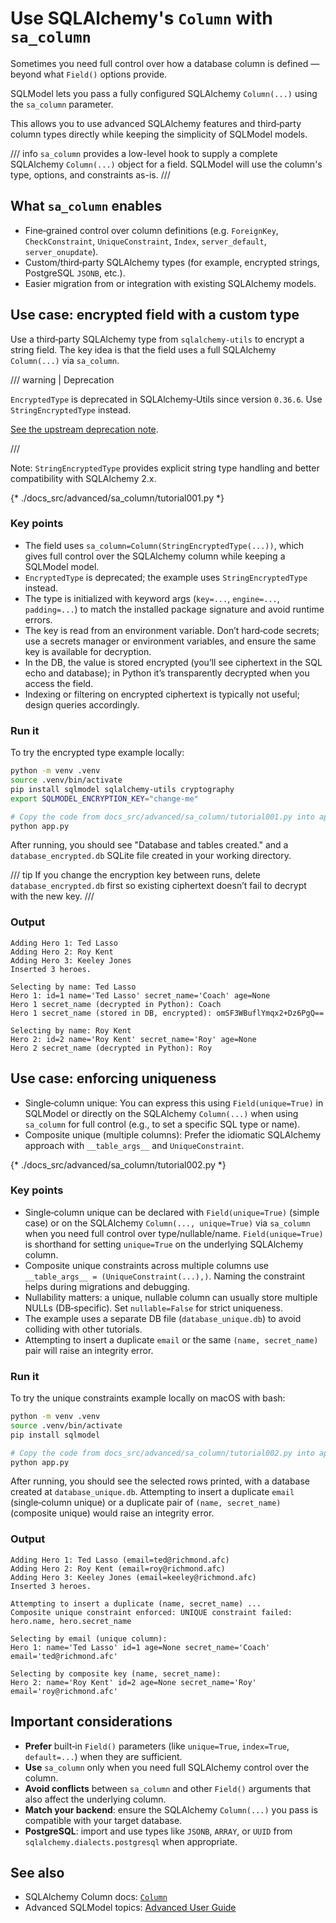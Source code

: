 # Use SQLAlchemy's `Column` with `sa_column`

Sometimes you need full control over how a database column is defined — beyond what `Field()` options provide.

SQLModel lets you pass a fully configured SQLAlchemy `Column(...)` using the `sa_column` parameter.

This allows you to use advanced SQLAlchemy features and third‑party column types directly while keeping the simplicity of SQLModel models.

/// info
`sa_column` provides a low-level hook to supply a complete SQLAlchemy `Column(...)` object for a field. SQLModel will use the column's type, options, and constraints as-is.
///

## What `sa_column` enables

- Fine‑grained control over column definitions (e.g. `ForeignKey`, `CheckConstraint`, `UniqueConstraint`, `Index`, `server_default`, `server_onupdate`).
- Custom/third‑party SQLAlchemy types (for example, encrypted strings, PostgreSQL `JSONB`, etc.).
- Easier migration from or integration with existing SQLAlchemy models.

## Use case: encrypted field with a custom type

Use a third‑party SQLAlchemy type from `sqlalchemy-utils` to encrypt a string field. The key idea is that the field uses a full SQLAlchemy `Column(...)` via `sa_column`.

/// warning | Deprecation

`EncryptedType` is deprecated in SQLAlchemy‑Utils since version `0.36.6`. Use `StringEncryptedType` instead.

<a href="https://sqlalchemy-utils.readthedocs.io/en/latest/data_types.html#encryptedtype" class="external-link" target="_blank">See the upstream deprecation note</a>.

///

Note: `StringEncryptedType` provides explicit string type handling and better compatibility with SQLAlchemy 2.x.

{* ./docs_src/advanced/sa_column/tutorial001.py *}

### Key points

- The field uses `sa_column=Column(StringEncryptedType(...))`, which gives full control over the SQLAlchemy column while keeping a SQLModel model.
- `EncryptedType` is deprecated; the example uses `StringEncryptedType` instead.
- The type is initialized with keyword args (`key=...`, `engine=...`, `padding=...`) to match the installed package signature and avoid runtime errors.
- The key is read from an environment variable. Don’t hard‑code secrets; use a secrets manager or environment variables, and ensure the same key is available for decryption.
- In the DB, the value is stored encrypted (you’ll see ciphertext in the SQL echo and database); in Python it’s transparently decrypted when you access the field.
- Indexing or filtering on encrypted ciphertext is typically not useful; design queries accordingly.

### Run it

To try the encrypted type example locally:

```bash
python -m venv .venv
source .venv/bin/activate
pip install sqlmodel sqlalchemy-utils cryptography
export SQLMODEL_ENCRYPTION_KEY="change-me"

# Copy the code from docs_src/advanced/sa_column/tutorial001.py into app.py
python app.py
```

After running, you should see "Database and tables created." and a `database_encrypted.db` SQLite file created in your working directory.

/// tip
If you change the encryption key between runs, delete `database_encrypted.db` first so existing ciphertext doesn’t fail to decrypt with the new key.
///

### Output

```
Adding Hero 1: Ted Lasso
Adding Hero 2: Roy Kent
Adding Hero 3: Keeley Jones
Inserted 3 heroes.

Selecting by name: Ted Lasso
Hero 1: id=1 name='Ted Lasso' secret_name='Coach' age=None
Hero 1 secret_name (decrypted in Python): Coach
Hero 1 secret_name (stored in DB, encrypted): omSF3WBuflYmqx2+Dz6PgQ==

Selecting by name: Roy Kent
Hero 2: id=2 name='Roy Kent' secret_name='Roy' age=None
Hero 2 secret_name (decrypted in Python): Roy
```

## Use case: enforcing uniqueness

- Single‑column unique: You can express this using `Field(unique=True)` in SQLModel or directly on the SQLAlchemy `Column(...)` when using `sa_column` for full control (e.g., to set a specific SQL type or name).
- Composite unique (multiple columns): Prefer the idiomatic SQLAlchemy approach with `__table_args__` and `UniqueConstraint`.

{* ./docs_src/advanced/sa_column/tutorial002.py *}

### Key points

- Single‑column unique can be declared with `Field(unique=True)` (simple case) or on the SQLAlchemy `Column(..., unique=True)` via `sa_column` when you need full control over type/nullable/name. `Field(unique=True)` is shorthand for setting `unique=True` on the underlying SQLAlchemy column.
- Composite unique constraints across multiple columns use `__table_args__ = (UniqueConstraint(...),)`. Naming the constraint helps during migrations and debugging.
- Nullability matters: a unique, nullable column can usually store multiple NULLs (DB‑specific). Set `nullable=False` for strict uniqueness.
- The example uses a separate DB file (`database_unique.db`) to avoid colliding with other tutorials.
- Attempting to insert a duplicate `email` or the same `(name, secret_name)` pair will raise an integrity error.

### Run it

To try the unique constraints example locally on macOS with bash:

```bash
python -m venv .venv
source .venv/bin/activate
pip install sqlmodel

# Copy the code from docs_src/advanced/sa_column/tutorial002.py into app.py
python app.py
```

After running, you should see the selected rows printed, with a database created at `database_unique.db`. Attempting to insert a duplicate `email` (single‑column unique) or a duplicate pair of `(name, secret_name)` (composite unique) would raise an integrity error.

### Output

```
Adding Hero 1: Ted Lasso (email=ted@richmond.afc)
Adding Hero 2: Roy Kent (email=roy@richmond.afc)
Adding Hero 3: Keeley Jones (email=keeley@richmond.afc)
Inserted 3 heroes.

Attempting to insert a duplicate (name, secret_name) ...
Composite unique constraint enforced: UNIQUE constraint failed: hero.name, hero.secret_name

Selecting by email (unique column):
Hero 1: name='Ted Lasso' id=1 age=None secret_name='Coach' email='ted@richmond.afc'

Selecting by composite key (name, secret_name):
Hero 2: name='Roy Kent' id=2 age=None secret_name='Roy' email='roy@richmond.afc'
```

## Important considerations

- **Prefer** built‑in `Field()` parameters (like `unique=True`, `index=True`, `default=...`) when they are sufficient.
- **Use** `sa_column` only when you need full SQLAlchemy control over the column.
- **Avoid conflicts** between `sa_column` and other `Field()` arguments that also affect the underlying column.
- **Match your backend**: ensure the SQLAlchemy `Column(...)` you pass is compatible with your target database.
- **PostgreSQL**: import and use types like `JSONB`, `ARRAY`, or `UUID` from `sqlalchemy.dialects.postgresql` when appropriate.

## See also

- SQLAlchemy Column docs: <a href="https://docs.sqlalchemy.org/en/20/core/metadata.html#sqlalchemy.schema.Column" class="external-link" target="_blank">`Column`</a>
 - Advanced SQLModel topics: <a href="./index.md" class="internal-link">Advanced User Guide</a>
